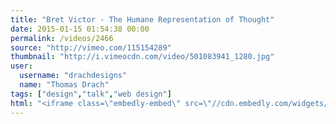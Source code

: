 ```yaml
---
title: "Bret Victor - The Humane Representation of Thought"
date: 2015-01-15 01:54:38 00:00
permalink: /videos/2466
source: "http://vimeo.com/115154289"
thumbnail: "http://i.vimeocdn.com/video/501083941_1280.jpg"
user:
  username: "drachdesigns"
  name: "Thomas Drach"
tags: ["design","talk","web design"]
html: "<iframe class=\"embedly-embed\" src=\"//cdn.embedly.com/widgets/media.html?src=http%3A%2F%2Fplayer.vimeo.com%2Fvideo%2F115154289&wmode=transparent&src_secure=1&url=http%3A%2F%2Fvimeo.com%2F115154289&image=http%3A%2F%2Fi.vimeocdn.com%2Fvideo%2F501083941_1280.jpg&key=daaebf4d9cdd46779200162d0ca86e20&type=text%2Fhtml&schema=vimeo\" width=\"1280\" height=\"720\" scrolling=\"no\" frameborder=\"0\" allowfullscreen></iframe>"
---
```


